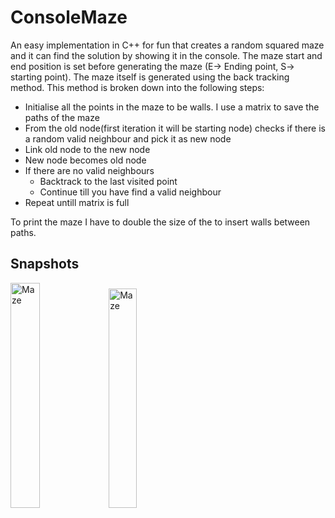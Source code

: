 # ConsoleMaze
An easy implementation in C++ for fun that creates a random squared maze and it can find the solution by showing it in the console.
The maze start and end position is set before generating the maze (E-> Ending point, S-> starting point). The maze itself is generated using the back tracking method.
This method is broken down into the following steps:
<ul>
  <li>Initialise all the points in the maze to be walls. I use a matrix to save the paths of the maze
  <li>From the old node(first iteration it will be starting node) checks if there is a random valid neighbour and pick it as new node
  <li>Link old node to the new node
  <li>New node becomes old node
  <li>If there are no valid neighbours<ul>
      <li>Backtrack to the last visited point
      <li>Continue till you have find a valid neighbour
      </ul>
  <li> Repeat untill matrix is full
  </ul>
To print the maze I have to double the size of the to insert walls between paths.

## Snapshots
<img src="https://user-images.githubusercontent.com/1312740/201408255-6713e6a6-51f3-4920-a415-ed441b803c1a.png" alt="Maze" width="30.4%">  <img src="https://user-images.githubusercontent.com/1312740/201408262-512c6a5a-2085-423a-bf88-7b7f7e19b7ae.png" alt="Maze" width="30%">
